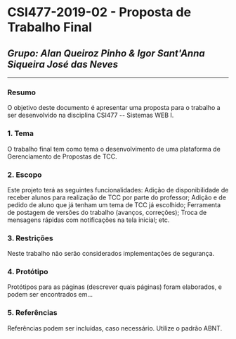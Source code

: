 # **CSI477-2019-02 - Proposta de Trabalho Final**
## *Grupo: Alan Queiroz Pinho & Igor Sant'Anna Siqueira José das Neves*

--------------

<!-- O tema do trabalho é uma Plataforma Gerenciamento de Propostas de TCC. -->

### Resumo
  O objetivo deste documento é apresentar uma proposta para o trabalho a ser desenvolvido na disciplina CSI477 -- Sistemas WEB I.

### 1. Tema
  O trabalho final tem como tema o desenvolvimento de uma plataforma de Gerenciamento de Propostas de TCC.

### 2. Escopo
  Este projeto terá as seguintes funcionalidades: Adição de disponibilidade de receber alunos para realização de TCC por parte do professor; Adição e de pedido de aluno que já tenham um tema de TCC já escolhido; Ferramenta de postagem de versões do trabalho (avanços, correções); Troca de mensagens rápidas com notificações na tela inicial; etc.

### 3. Restrições
  Neste trabalho não serão considerados implementações de segurança.

### 4. Protótipo
  Protótipos para as páginas (descrever quais páginas) foram elaborados, e podem ser encontrados em...

### 5. Referências
  Referências podem ser incluídas, caso necessário. Utilize o padrão ABNT.
